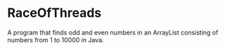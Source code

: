 # RaceOfThreads
A program that finds odd and even numbers in an ArrayList consisting of numbers from 1 to 10000 in Java.
